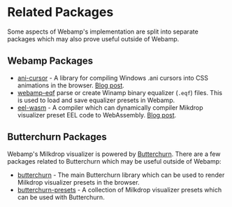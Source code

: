 # Related Packages

Some aspects of Webamp's implementation are split into separate packages which may also prove useful outside of Webamp.

## Webamp Packages

- [ani-cursor](https://www.npmjs.com/package/ani-cursor) - A library for compiling Windows .ani cursors into CSS animations in the browser. [Blog post](https://jordaneldredge.com/blog/rendering-animated-ani-cursors-in-the-browser/).
- [webamp-eqf](https://www.npmjs.com/package/winamp-eqf) parse or create Winamp binary equalizer (`.eqf`) files. This is used to load and save equalizer presets in Webamp.
- [eel-wasm](https://www.npmjs.com/package/eel-wasm) - A compiler which can dynamically compiler Mikdrop visualizer preset EEL code to WebAssembly. [Blog post](https://jordaneldredge.com/blog/compiling-milkdrop-eel-code-to-webassembly/).

## Butterchurn Packages

Webamp's Milkdrop visualizer is powered by [Butterchurn](https://butterchurnviz.com/). There are a few packages related to Butterchurn which may be useful outside of Webamp:

- [butterchurn](https://www.npmjs.com/package/butterchurn) - The main Butterchurn library which can be used to render Milkdrop visualizer presets in the browser.
- [butterchurn-presets](https://www.npmjs.com/package/butterchurn-presets) - A collection of Milkdrop visualizer presets which can be used with Butterchurn.
